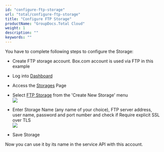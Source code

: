 ```yaml
---
id: "configure-ftp-storage"
url: "total/configure-ftp-storage"
title: "Configure FTP Storage"
productName: "GroupDocs.Total Cloud"
weight: 1
description: ""
keywords: ""
---
```


You have to complete following steps to configure the Storage:

* Create FTP storage account. Box.com account is used via FTP in this example
* Log into [Dashboard](https://dashboard.groupdocs.cloud)
* Access the [Storages](https://dashboard.groupdocs.cloud/storages) Page
* Select [FTP Storage](https://dashboard.groupdocs.cloud/storages/ftp/create) from the 'Create New Storage' menu\
![](total/images/ThirdPartyStorageList.PNG)

* Enter Storage Name (any name of your choice), FTP server address, user name, password and port number and check if Require explicit SSL over TLS\
![](total/images/BoxFTP.png)
* Save Storage


Now you can use it by its name in the service API with this account.
